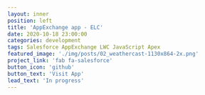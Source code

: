 ```yaml
---
layout: inner
position: left
title: 'AppExchange app - ELC'
date: 2020-10-18 23:00:00
categories: development
tags: Salesforce AppExchange LWC JavaScript Apex
featured_image: './img/posts/02_weathercast-1130x864-2x.png'
project_link: 'fab fa-salesforce'
button_icon: 'github'
button_text: 'Visit App'
lead_text: 'In progress'
---
```

